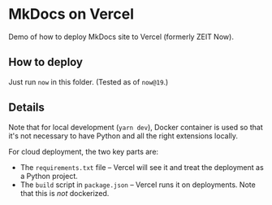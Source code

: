 # MkDocs on Vercel

Demo of how to deploy MkDocs site to Vercel (formerly ZEIT Now).

## How to deploy

Just run `now` in this folder. (Tested as of `now@19`.)

## Details

Note that for local development (`yarn dev`), Docker container is used so that it's not necessary to have Python and all the right extensions locally.

For cloud deployment, the two key parts are:

- The `requirements.txt` file – Vercel will see it and treat the deployment as a Python project.
- The `build` script in `package.json` – Vercel runs it on deployments. Note that this is _not_ dockerized.
